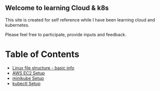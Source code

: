 ## Welcome to learning Cloud & k8s

This site is created for self reference while I have been learning cloud and kubernetes.

Please feel free to participate, provide inputs and feedback.

# Table of Contents
- [Linux file structure - basic info](linux-file-system)
- [AWS EC2 Setup](aws-setup)
- [minikube Setup](minikube-setup)
- [kubectl Setup](kubectl-setup)

